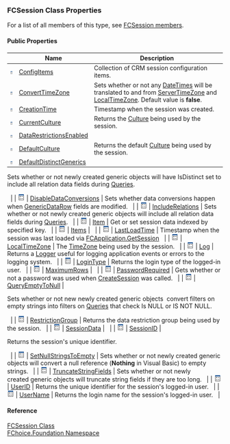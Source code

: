 ﻿### FCSession Class Properties

For a list of all members of this type, see [FCSession members](fcSDK~FChoice.Foundation.FCSession_members.md).

#### Public Properties

|   | Name | Description |
| --- | --- | --- |
| ![Public Property](dotnetimages/publicProperty.png) | [ConfigItems](fcSDK~FChoice.Foundation.FCSession~ConfigItems.md) | Collection of CRM session configuration items.   |
| ![Public Property](dotnetimages/publicProperty.png) | [ConvertTimeZone](fcSDK~FChoice.Foundation.FCSession~ConvertTimeZone.md) | Sets whether or not any [DateTimes](ms-help://MS.NETFrameworkSDKv1.1/cpref/html/frlrfSystemDateTimeClassTopic.htm) will be translated to and from [ServerTimeZone](fcSDK~FChoice.Foundation.Clarify.ClarifyApplication~ServerTimeZone.md) and [LocalTimeZone](fcSDK~FChoice.Foundation.FCSession~LocalTimeZone.md). Default value is **false**.   |
| ![Public Property](dotnetimages/publicProperty.png) | [CreationTime](fcSDK~FChoice.Foundation.FCSession~CreationTime.md) | Timestamp when the session was created.   |
| ![Public Property](dotnetimages/publicProperty.png) | [CurrentCulture](fcSDK~FChoice.Foundation.FCSession~CurrentCulture.md) | Returns the [Culture](ms-help://MS.NETFrameworkSDKv1.1/cpguidenf/html/cpconcultureinfo.htm) being used by the session.   |
| ![Public Property](dotnetimages/publicProperty.png) | [DataRestrictionsEnabled](fcSDK~FChoice.Foundation.FCSession~DataRestrictionsEnabled.md) |   |
| ![Public Property](dotnetimages/publicProperty.png) | [DefaultCulture](fcSDK~FChoice.Foundation.FCSession~DefaultCulture.md) | Returns the default [Culture](ms-help://MS.NETFrameworkSDKv1.1/cpguidenf/html/cpconcultureinfo.htm) being used by the session.   |
| ![Public Property](dotnetimages/publicProperty.png) | [DefaultDistinctGenerics](fcSDK~FChoice.Foundation.FCSession~DefaultDistinctGenerics.md) | 
Sets whether or not newly created generic objects will have IsDistinct set to include all relation data fields during [Queries](fcSDK~FChoice.Foundation.FCGeneric~Query.md).

  |
| ![Public Property](dotnetimages/publicProperty.png) | [DisableDataConversions](fcSDK~FChoice.Foundation.FCSession~DisableDataConversions.md) | Sets whether data conversions happen when [GenericDataRow](fcSDK~FChoice.Foundation.GenericDataRow~Item.md) fields are modified.   |
| ![Public Property](dotnetimages/publicProperty.png) | [IncludeRelations](fcSDK~FChoice.Foundation.FCSession~IncludeRelations.md) | Sets whether or not newly created generic objects will include all relation data fields during [Queries](fcSDK~FChoice.Foundation.FCGeneric~Query.md).   |
| ![Public Property](dotnetimages/publicProperty.png) | [Item](fcSDK~FChoice.Foundation.FCSession~Item.md) | Get or set session data indexed by specified key.   |
| ![Public Property](dotnetimages/publicProperty.png) | [Items](fcSDK~FChoice.Foundation.FCSession~Items.md) |   |
| ![Public Property](dotnetimages/publicProperty.png) | [LastLoadTime](fcSDK~FChoice.Foundation.FCSession~LastLoadTime.md) | Timestamp when the session was last loaded via [FCApplication.GetSession](fcSDK~FChoice.Foundation.Clarify.ClarifyApplication~GetSession.md)   |
| ![Public Property](dotnetimages/publicProperty.png) | [LocalTimeZone](fcSDK~FChoice.Foundation.FCSession~LocalTimeZone.md) | The [TimeZone](fcSDK~FChoice.Foundation.DataObjects.ITimeZone.md) being used by the session.   |
| ![Public Property](dotnetimages/publicProperty.png) | [Log](fcSDK~FChoice.Foundation.FCSession~Log.md) | Returns a [Logger](FChoice.Common~FChoice.Common.Logger.md) useful for logging application events or errors to the logging system.   |
| ![Public Property](dotnetimages/publicProperty.png) | [LoginType](fcSDK~FChoice.Foundation.FCSession~LoginType.md) | Returns the login type of the logged-in user.   |
| ![Public Property](dotnetimages/publicProperty.png) | [MaximumRows](fcSDK~FChoice.Foundation.FCSession~MaximumRows.md) |   |
| ![Public Property](dotnetimages/publicProperty.png) | [PasswordRequired](fcSDK~FChoice.Foundation.FCSession~PasswordRequired.md) | Gets whether or not a password was used when [CreateSession](fcSDK~FChoice.Foundation.Clarify.ClarifyApplication~CreateSession.md) was called.   |
| ![Public Property](dotnetimages/publicProperty.png) | [QueryEmptyToNull](fcSDK~FChoice.Foundation.FCSession~QueryEmptyToNull.md) | 

Sets whether or not new newly created generic objects  convert filters on empty strings into filters on [Queries](fcSDK~FChoice.Foundation.FCGeneric~Query.md) that check Is NULL or IS NOT NULL.

  |
| ![Public Property](dotnetimages/publicProperty.png) | [RestrictionGroup](fcSDK~FChoice.Foundation.FCSession~RestrictionGroup.md) | Returns the data restriction group being used by the session.   |
| ![Public Property](dotnetimages/publicProperty.png) | [SessionData](fcSDK~FChoice.Foundation.FCSession~SessionData.md) |   |
| ![Public Property](dotnetimages/publicProperty.png) | [SessionID](fcSDK~FChoice.Foundation.FCSession~SessionID.md) | 

Returns the session's unique identifier.

  |
| ![Public Property](dotnetimages/publicProperty.png) | [SetNullStringsToEmpty](fcSDK~FChoice.Foundation.FCSession~SetNullStringsToEmpty.md) | Sets whether or not newly created generic objects will convert a null reference (**Nothing** in Visual Basic) to empty strings.   |
| ![Public Property](dotnetimages/publicProperty.png) | [TruncateStringFields](fcSDK~FChoice.Foundation.FCSession~TruncateStringFields.md) | Sets whether or not newly created generic objects will truncate string fields if they are too long.   |
| ![Public Property](dotnetimages/publicProperty.png) | [UserID](fcSDK~FChoice.Foundation.FCSession~UserID.md) | Returns the unique identifier for the session's logged-in user.   |
| ![Public Property](dotnetimages/publicProperty.png) | [UserName](fcSDK~FChoice.Foundation.FCSession~UserName.md) | Returns the login name for the session's logged-in user.   |





#### Reference

[FCSession Class](fcSDK~FChoice.Foundation.FCSession.md)  
[FChoice.Foundation Namespace](fcSDK~FChoice.Foundation_namespace.md)